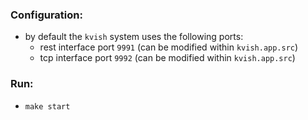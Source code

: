 ### Configuration:

  + by default the `kvish` system uses the following ports:  
    - rest interface port `9991` (can be modified within `kvish.app.src`)  
    - tcp interface port `9992` (can be modified within `kvish.app.src`)  

### Run:

  - `make start`  

